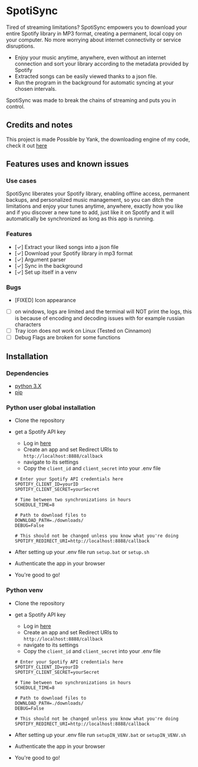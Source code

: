 # SpotiSync

Tired of streaming limitations? SpotiSync empowers you to download your entire Spotify library in MP3 format, creating a permanent, local copy on your computer. No more worrying about internet connectivity or service disruptions.

- Enjoy your music anytime, anywhere, even without an internet connection and sort your library according to the metadata provided by Spotify
- Extracted songs can be easily viewed thanks to a json file.
- Run the program in the background for automatic syncing at your chosen intervals.

SpotiSync was made to break the chains of streaming and puts you in control.

## Credits and notes

This project is made Possible by Yank, the downloading engine of my code, check it out [here](https://github.com/G3VV/Yank)

## Features uses and known issues

### Use cases

SpotiSync liberates your Spotify library, enabling offline access, permanent backups, and personalized music management, so you can ditch the limitations and enjoy your tunes anytime, anywhere, exactly how you like and if you discover a new tune to add, just like it on Spotify and it will automatically be synchronized as long as this app is running.

### Features

- [✓] Extract your liked songs into a json file
- [✓] Download your Spotify library in mp3 format
- [✓] Argument parser
- [✓] Sync in the background
- [✓] Set up itself in a venv

### Bugs

- [FIXED] Icon appearance
- [ ] on windows, logs are limited and the terminal will NOT print the logs, this is because of encoding and decoding issues with for example russian characters
- [ ] Tray icon does not work on Linux (Tested on Cinnamon)
- [ ] Debug Flags are broken for some functions

## Installation

### Dependencies

- [python 3.X](https://www.python.org/downloads/)
- [pip](https://pypi.org/project/pip/)

### Python user global installation

- Clone the repository
- get a Spotify API key

  - Log in [here](https://developer.spotify.com/dashboard/)
  - Create an app and set Redirect URIs to `http://localhost:8888/callback`
  - navigate to its settings
  - Copy the `client_id` and `client_secret` into your .env file

  ```env
  # Enter your Spotify API credentials here
  SPOTIFY_CLIENT_ID=yourID
  SPOTIFY_CLIENT_SECRET=yourSecret

  # Time between two synchronizations in hours
  SCHEDULE_TIME=8

  # Path to download files to
  DOWNLOAD_PATH=./downloads/
  DEBUG=False

  # This should not be changed unless you know what you're doing
  SPOTIFY_REDIRECT_URI=http://localhost:8888/callback
  ```

- After setting up your .env file run `setup.bat` or `setup.sh`
- Authenticate the app in your browser
- You're good to go!

### Python venv

- Clone the repository
- get a Spotify API key

  - Log in [here](https://developer.spotify.com/dashboard/)
  - Create an app and set Redirect URIs to `http://localhost:8888/callback`
  - navigate to its settings
  - Copy the `client_id` and `client_secret` into your .env file

  ```env
  # Enter your Spotify API credentials here
  SPOTIFY_CLIENT_ID=yourID
  SPOTIFY_CLIENT_SECRET=yourSecret

  # Time between two synchronizations in hours
  SCHEDULE_TIME=8

  # Path to download files to
  DOWNLOAD_PATH=./downloads/
  DEBUG=False

  # This should not be changed unless you know what you're doing
  SPOTIFY_REDIRECT_URI=http://localhost:8888/callback
  ```

- After setting up your .env file run `setupIN_VENV.bat` or `setupIN_VENV.sh`
- Authenticate the app in your browser
- You're good to go!
